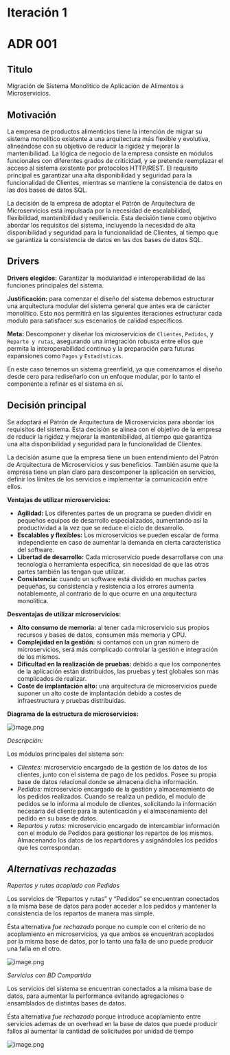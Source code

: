 # Iteración 1

# **ADR 001**

## **Titulo**

Migración de Sistema Monolítico de Aplicación de Alimentos a Microservicios.

## **Motivación**

La empresa de productos alimenticios tiene la intención de migrar su sistema monolítico existente a una arquitectura más flexible y evolutiva, alineándose con su objetivo de reducir la rigidez y mejorar la mantenibilidad. La lógica de negocio de la empresa consiste en módulos funcionales con diferentes grados de criticidad, y se pretende reemplazar el acceso al sistema existente por protocolos HTTP/REST. El requisito principal es garantizar una alta disponibilidad y seguridad para la funcionalidad de Clientes, mientras se mantiene la consistencia de datos en las dos bases de datos SQL.

La decisión de la empresa de adoptar el Patrón de Arquitectura de Microservicios está impulsada por la necesidad de escalabilidad, flexibilidad, mantenibilidad y resiliencia. Esta decisión tiene como objetivo abordar los requisitos del sistema, incluyendo la necesidad de alta disponibilidad y seguridad para la funcionalidad de Clientes, al tiempo que se garantiza la consistencia de datos en las dos bases de datos SQL.

## **Drivers**

**Drivers elegidos:** Garantizar la modularidad e interoperabilidad de las funciones principales del sistema.

**Justificación:** para comenzar el diseño del sistema debemos estructurar una arquitectura modular del sistema general que antes era de carácter monolítico. Esto nos permitirá en las siguientes iteraciones estructurar cada modulo para satisfacer sus escenarios de calidad específicos.

**Meta:** Descomponer y diseñar los microservicios de `Clientes`, `Pedidos`, y `Reparto y rutas`, asegurando una integración robusta entre ellos que permita la interoperabilidad continua y la preparación para futuras expansiones como `Pagos` y `Estadísticas`.

En este caso tenemos un sistema greenfield, ya que comenzamos el diseño desde cero para rediseñarlo con un enfoque modular, por lo tanto el componente a refinar es el sistema en sí.

## **Decisión principal**

Se adoptará el Patrón de Arquitectura de Microservicios para abordar los requisitos del sistema. Esta decisión se alinea con el objetivo de la empresa de reducir la rigidez y mejorar la mantenibilidad, al tiempo que garantiza una alta disponibilidad y seguridad para la funcionalidad de Clientes⁠.

La decisión asume que la empresa tiene un buen entendimiento del Patrón de Arquitectura de Microservicios y sus beneficios. También asume que la empresa tiene un plan claro para descomponer la aplicación en servicios, definir los límites de los servicios e implementar la comunicación entre ellos⁠.

**Ventajas de utilizar microservicios:**

- **Agilidad:** Los diferentes partes de un programa se pueden dividir en pequeños equipos de desarrollo especializados, aumentando así la productividad a la vez que se reduce el ciclo de desarrollo.
- **Escalables y flexibles:** Los microservicios se pueden escalar de forma independiente en caso de aumentar la demanda en cierta característica del software.
- **Libertad de desarrollo:** Cada microservicio puede desarrollarse con una tecnología o herramienta específica, sin necesidad de que las otras partes también las tengan que utilizar.
- **Consistencia:** cuando un software está dividido en muchas partes pequeñas, su consistencia y resistencia a los errores aumenta notablemente, al contrario de lo que ocurre en una arquitectura monolítica.

**Desventajas de utilizar microservicios:**

- **Alto consumo de memoria:** al tener cada microservicio sus propios recursos y bases de datos, consumen más memoria y CPU.
- **Complejidad en la gestión:** si contamos con un gran número de microservicios, será más complicado controlar la gestión e integración de los mismos.
- **Dificultad en la realización de pruebas:** debido a que los componentes de la aplicación están distribuidos, las pruebas y test globales son más complicados de realizar.
- **Coste de implantación alto:** una arquitectura de microservicios puede suponer un alto coste de implantación debido a costes de infraestructura y pruebas distribuidas.

**Diagrama de la estructura de microservicios:**

![image.png](images/image.png)

*Descripción:*

Los módulos principales del sistema son:

- *Clientes:* microservicio encargado de la gestión de los datos de los clientes, junto con el sistema de pago de los pedidos. Posee su propia base de datos relacional donde se almacena dicha información.
- *Pedidos:* microservicio encargado de la gestión y almacenamiento de los pedidos realizados. Cuando se realiza un pedido, el modulo de pedidos se lo informa al modulo de clientes, solicitando la información necesaria del cliente para la autenticación y el almacenamiento del pedido en su base de datos.
- *Repartos y rutas:* microservicio encargado de intercambiar información con el modulo de Pedidos para gestionar los repartos de los mismos. Almacenando los datos de los repartidores y asignándoles los pedidos que les correspondan.

## *Alternativas rechazadas*

*Repartos y rutas acoplado con Pedidos*

Los servicios de “Repartos y rutas” y “Pedidos” se encuentran conectados a la misma base de datos para poder acceder a los pedidos y mantener la consistencia de los repartos de manera mas simple.

Ésta alternativa *fue rechazada* porque no cumple con el criterio de no acoplamiento en microservicios, ya que ambos se encuentran acoplados por la misma base de datos, por lo tanto una falla de uno puede producir una falla en el otro.

![image.png](images/image%201.png)

*Servicios con BD Compartida*

Los servicios del sistema se encuentran conectados a la misma base de datos, para aumentar la performance evitando agregaciones o ensamblados de distintas bases de datos.

Ésta alternativa *fue rechazada* porque introduce acoplamiento entre servicios ademas de un overhead en la base de datos que puede producir fallos al aumentar la cantidad de solicitudes por unidad de tiempo

![image.png](images/image%202.png)


